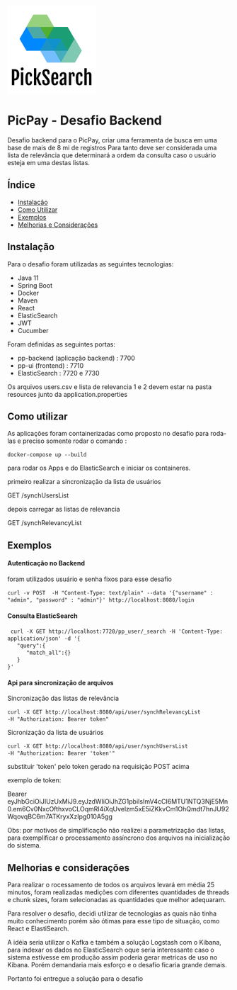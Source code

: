 ![alt text](./pp-ui/src/assets/logo.png)

# PicPay - Desafio Backend

Desafio backend para o PicPay, criar uma ferramenta de busca em uma base de mais de 8 mi de registros
Para tanto deve ser considerada uma lista de relevância que determinará a ordem da consulta caso o usuário esteja
em uma destas listas.

## Índice 
- [Instalação](#Instalacao)  
- [Como Utilizar](#Como-Utilizar)  
- [Exemplos](#Exemplos)   
- [Melhorias e Considerações](#Melhorias-e-Considerações)

## Instalação

Para o desafio foram utilizadas as seguintes tecnologias:

* Java 11
* Spring Boot 
* Docker 
* Maven
* React
* ElasticSearch
* JWT
* Cucumber

Foram definidas as seguintes portas:

* pp-backend (aplicação backend) : 7700
* pp-ui (frontend) : 7710
* ElasticSearch : 7720 e 7730

Os arquivos users.csv e lista de relevancia 1 e 2 devem estar na pasta resources
junto da application.properties

## Como utilizar

As aplicações foram containerizadas como proposto no desafio
para roda-las e preciso somente rodar o comando :

```docker
docker-compose up --build
```

para rodar os Apps e do ElasticSearch e iniciar os containeres.

primeiro realizar a sincronização da lista de usuários

GET /synchUsersList

depois carregar as listas de relevancia 

GET /synchRelevancyList 

## Exemplos


#### Autenticação no Backend

foram utilizados usuário e senha fixos para esse desafio

```
curl -v POST  -H "Content-Type: text/plain" --data '{"username" : "admin", "password" : "admin"}' http://localhost:8080/login
```

#### Consulta ElasticSearch

```
 curl -X GET http://localhost:7720/pp_user/_search -H 'Content-Type: application/json' -d '{
   "query":{
      "match_all":{}
   }
}'
```

#### Api para sincronização de arquivos

Sincronização das listas de relevância
```
curl -X GET http://localhost:8080/api/user/synchRelevancyList 
-H "Authorization: Bearer token"
```

Sicronização da lista de usuários
```
curl -X GET http://localhost:8080/api/user/synchUsersList 
-H "Authorization: Bearer 'token'"
```
substituir 'token' pelo token gerado na requisição POST acima

exemplo de token:

Bearer eyJhbGciOiJIUzUxMiJ9.eyJzdWIiOiJhZG1pbiIsImV4cCI6MTU1NTQ3NjE5Mn0.em6Cv0NxcOfthxvoCLOqmRI4iXqUvelzm5xE5iZKkvCm1OhQmdt7hnJU92WqovqBC6m7ATKryxXzIpg010A5gg

Obs: por motivos de simplificação não realizei a parametrização das listas, para exemplificar o 
processamento assíncrono dos arquivos na inicialização do sistema.

## Melhorias e considerações

Para realizar o rocessamento de todos os arquivos levará em média 25 minutos, foram realizadas medições
com diferentes quantidades de threads e chunk sizes, foram selecionadas as quantidades que melhor adequaram.

Para resolver o desafio, decidi utilizar de tecnologias as quais não tinha muito conhecimento
porém são ótimas para esse tipo de situação, como React e ElastiSearch.

A idéia seria utilizar o Kafka e também a solução Logstash com o Kibana,
para indexar os dados no ElasticSearch oque seria interessante caso o sistema estivesse em produção
assim poderia gerar metricas de uso no Kibana.
Porém demandaria mais esforço e o desafio ficaria grande demais.
 
Portanto foi entregue a solução para o desafio

